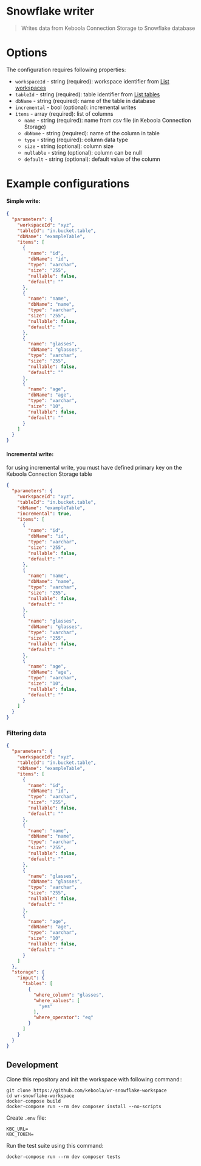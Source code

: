 # Snowflake writer

> Writes data from Keboola Connection Storage to Snowflake database

# Options
The configuration requires following properties:

- `workspaceId` - string (required): workspace identifier from [List workspaces](https://keboola.docs.apiary.io/#reference/workspaces/workspaces-collection/list-workspaces)
- `tableId` - string (required): table identifier from [List tables](https://keboola.docs.apiary.io/#reference/tables/list-tables/list-all-tables)
- `dbName` - string (required): name of the table in database
- `incremental` - bool (optional): incremental writes
- `items` - array (required): list of columns
    - `name` - string (required): name from csv file (in Keboola Connection Storage)
    - `dbName` - string (required): name of the column in table
    - `type` - string (required): column data type
    - `size` - string (optional): column size
    - `nullable` - string (optional): column can be null
    - `default` - string (optional): default value of the column

# Example configurations

#### Simple write:
```json
{
  "parameters": {
    "workspaceId": "xyz",
    "tableId": "in.bucket.table",
    "dbName": "exampleTable",
    "items": [
      {
        "name": "id",
        "dbName": "id",
        "type": "varchar",
        "size": "255",
        "nullable": false,
        "default": ""
      },
      {
        "name": "name",
        "dbName": "name",
        "type": "varchar",
        "size": "255",
        "nullable": false,
        "default": ""
      },
      {
        "name": "glasses",
        "dbName": "glasses",
        "type": "varchar",
        "size": "255",
        "nullable": false,
        "default": ""
      },
      {
        "name": "age",
        "dbName": "age",
        "type": "varchar",
        "size": "10",
        "nullable": false,
        "default": ""
      }
    ]
  }
}
```

#### Incremental write:

for using incremental write, you must have defined primary key on the Keboola Connection Storage table

```json
{
  "parameters": {
    "workspaceId": "xyz",
    "tableId": "in.bucket.table",
    "dbName": "exampleTable",
    "incremental": true,
    "items": [
      {
        "name": "id",
        "dbName": "id",
        "type": "varchar",
        "size": "255",
        "nullable": false,
        "default": ""
      },
      {
        "name": "name",
        "dbName": "name",
        "type": "varchar",
        "size": "255",
        "nullable": false,
        "default": ""
      },
      {
        "name": "glasses",
        "dbName": "glasses",
        "type": "varchar",
        "size": "255",
        "nullable": false,
        "default": ""
      },
      {
        "name": "age",
        "dbName": "age",
        "type": "varchar",
        "size": "10",
        "nullable": false,
        "default": ""
      }
    ]
  }
}
```

### Filtering data
```json
{
  "parameters": {
    "workspaceId": "xyz",
    "tableId": "in.bucket.table",
    "dbName": "exampleTable",
    "items": [
      {
        "name": "id",
        "dbName": "id",
        "type": "varchar",
        "size": "255",
        "nullable": false,
        "default": ""
      },
      {
        "name": "name",
        "dbName": "name",
        "type": "varchar",
        "size": "255",
        "nullable": false,
        "default": ""
      },
      {
        "name": "glasses",
        "dbName": "glasses",
        "type": "varchar",
        "size": "255",
        "nullable": false,
        "default": ""
      },
      {
        "name": "age",
        "dbName": "age",
        "type": "varchar",
        "size": "10",
        "nullable": false,
        "default": ""
      }
    ]
  },
  "storage": {
    "input": {
      "tables": [
        {
          "where_column": "glasses",
          "where_values": [
            "yes"
          ],
          "where_operator": "eq"
        }
      ]
    }
  }
}

```

## Development

Clone this repository and init the workspace with following command::

```
git clone https://github.com/keboola/wr-snowflake-workspace
cd wr-snowflake-workspace
docker-compose build
docker-compose run --rm dev composer install --no-scripts
```

Create `.env` file:

```dotenv
KBC_URL=
KBC_TOKEN=
```

Run the test suite using this command:

```
docker-compose run --rm dev composer tests
```
 
